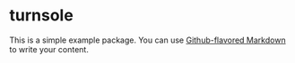 # turnsole

This is a simple example package. You can use
[Github-flavored Markdown](https://guides.github.com/features/mastering-markdown/)
to write your content.